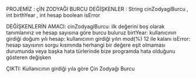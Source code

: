 PROJEMİZ : çİN ZODYAĞI BURCU
DEĞİŞKENLER : String  cinZodyagiBurcu , 
              int birthYear ,
              int hesap 
              boolean isError

DEĞİŞKENLERİN AMACI:
        cinZodyagiBurcu: ilk değerini boş olarak tanımlanırız ve hesap sayısına göre burcu buluruz
        birtYear: kullanıcının girdiği doğum yılı
        hesap: kullanıcının girdiği yılın mod(%) 12 ile kalanı
        isError: hesap sayısının sorgu kısmında herhangi bir değere eşit olmaması durumunda veya başka hata türlerinde bize programda hata olduğunu gösteren değişken

ÇIKTI: Kullanıcının girdiği yıla göre Çin Zodyağı Burcu 
